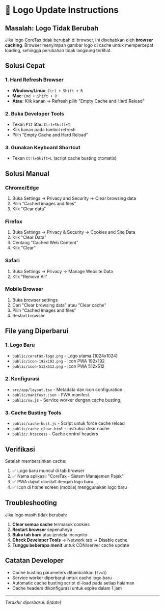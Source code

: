 # 🔄 Logo Update Instructions

## Masalah: Logo Tidak Berubah

Jika logo CoreTax tidak berubah di browser, ini disebabkan oleh **browser caching**. Browser menyimpan gambar logo di cache untuk mempercepat loading, sehingga perubahan tidak langsung terlihat.

## Solusi Cepat

### 1. Hard Refresh Browser
- **Windows/Linux**: `Ctrl + Shift + R`
- **Mac**: `Cmd + Shift + R`
- **Atau**: Klik kanan → Refresh pilih "Empty Cache and Hard Reload"

### 2. Buka Developer Tools
- Tekan `F12` atau `Ctrl+Shift+I`
- Klik kanan pada tombol refresh
- Pilih "Empty Cache and Hard Reload"

### 3. Gunakan Keyboard Shortcut
- Tekan `Ctrl+Shift+L` (script cache busting otomatis)

## Solusi Manual

### Chrome/Edge
1. Buka Settings → Privacy and Security → Clear browsing data
2. Pilih "Cached images and files"
3. Klik "Clear data"

### Firefox
1. Buka Settings → Privacy & Security → Cookies and Site Data
2. Klik "Clear Data"
3. Centang "Cached Web Content"
4. Klik "Clear"

### Safari
1. Buka Settings → Privacy → Manage Website Data
2. Klik "Remove All"

### Mobile Browser
1. Buka browser settings
2. Cari "Clear browsing data" atau "Clear cache"
3. Pilih "Cached images and files"
4. Restart browser

## File yang Diperbarui

### 1. Logo Baru
- `public/coretax-logo.png` - Logo utama (1024x1024)
- `public/icon-192x192.png` - Icon PWA 192x192
- `public/icon-512x512.png` - Icon PWA 512x512

### 2. Konfigurasi
- `src/app/layout.tsx` - Metadata dan icon configuration
- `public/manifest.json` - PWA manifest
- `public/sw.js` - Service worker dengan cache busting

### 3. Cache Busting Tools
- `public/cache-bust.js` - Script untuk force cache reload
- `public/cache-clear.html` - Instruksi clear cache
- `public/.htaccess` - Cache control headers

## Verifikasi

Setelah membersihkan cache:

1. ✅ Logo baru muncul di tab browser
2. ✅ Nama aplikasi: "CoreTax - Sistem Manajemen Pajak"
3. ✅ PWA dapat diinstall dengan logo baru
4. ✅ Icon di home screen (mobile) menggunakan logo baru

## Troubleshooting

Jika logo masih tidak berubah:

1. **Clear semua cache** termasuk cookies
2. **Restart browser** sepenuhnya
3. **Buka tab baru** atau jendela incognito
4. **Check Developer Tools** → Network tab → Disable cache
5. **Tunggu beberapa menit** untuk CDN/server cache update

## Catatan Developer

- Cache busting parameters ditambahkan (`?v=1`)
- Service worker diperbarui untuk cache logo baru
- Automatic cache busting script di-load pada setiap halaman
- Cache headers dikonfigurasi untuk expire dalam 1 jam

---
*Terakhir diperbarui: $(date)*